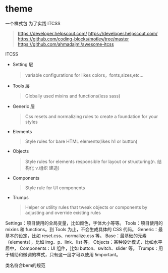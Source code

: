 # theme

一个样式包
为了实践 ITCSS

> <https://developer.helpscout.com/>
> <https://developer.helpscout.com/>
> <https://github.com/coding-blocks/motley/tree/master>
> <https://github.com/ahmadajmi/awesome-itcss>

ITCSS

- Setting 层
  > variable configurations for likes colors，fonts,sizes,etc...
- Tools 层
  > Globally used mixins and functions(less sass)
- Generic 层
  > Css resets and normalizing rules to create a foundation for your styles
- Elements
  > Style rules for bare HTML elements(likes h1 or button)
- Objects
  > Style rules for elements responsible for layout or structuring(n. 结构化 v.组织 建造)
- Components
  > Style rule for UI components
- Trumps
  > Helper or utility rules that tweak objects or components by adjusting and override existing rules

Settings：项目使用的全局变量，比如颜色，字体大小等等。
Tools：项目使用的 mixins 和 functions。到 Tools 为止，不会生成具体的 CSS 代码。
Generic：最基本的设定，比如 reset.css、normalize.css 等。
Base：最基础的元素（elements），比如 img、p、link、list 等。
Objects：某种设计模式，比如水平居中，
Components：UI 组件，比如 button、switch、slider 等。
Trumps：用于辅助和微调的样式，只有这一层才可以使用 !important。

类名符合bem的规范
